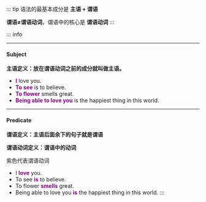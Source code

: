 ::: tip
语法的最基本成分是 **主语 + 谓语**

**谓语≠谓语动词**，谓语中的核心是 **谓语动词**
:::


::: info

---

#### Subject
**主语定义：放在谓语动词之前的成分就叫做主语。**
- **<font color=purple>I</font>** love you.
- **<font color=purple>To see</font>** is to believe.
- **<font color=purple>To flower</font>** smells great.
- **<font color=purple>Being able to love you</font>** is the happiest thing in this world.

---

#### Predicate
**谓语定义：主语后面余下的句子就是谓语**

**谓语动词定义：谓语中的动词**

紫色代表谓语动词
- I **<font color=purple>love</font>** you.
- To see **<font color=purple>is</font>** to believe.
- To flower **<font color=purple>smells</font>** great.
- Being able to love you **<font color=purple>is</font>** the happiest thing in this world.
:::